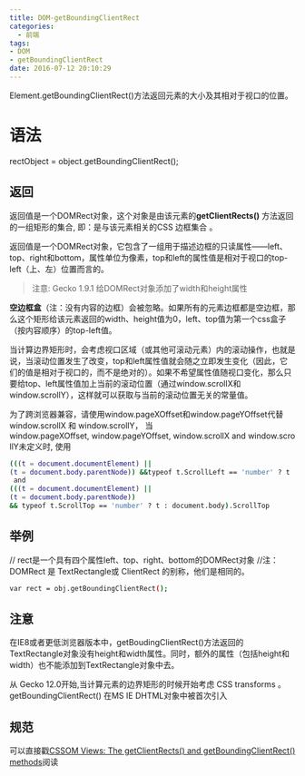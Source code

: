 ```yaml
---
title: DOM-getBoundingClientRect
categories:
  - 前端
tags:
- DOM
- getBoundingClientRect
date: 2016-07-12 20:10:29
---
```

Element.getBoundingClientRect()方法返回元素的大小及其相对于视口的位置。
<!--more-->
# 语法
rectObject = object.getBoundingClientRect();
## 返回
返回值是一个DOMRect对象，这个对象是由该元素的**getClientRects()** 方法返回的一组矩形的集合, 即：是与该元素相关的CSS 边框集合 。


返回值是一个DOMRect对象，它包含了一组用于描述边框的只读属性——left、top、right和bottom，属性单位为像素，top和left的属性值是相对于视口的top-left（上、左）位置而言的。
> 注意: Gecko 1.9.1 给DOMRect对象添加了width和height属性

**空边框盒**（注：没有内容的边框）会被忽略。如果所有的元素边框都是空边框，那么这个矩形给该元素返回的width、height值为0，left、top值为第一个css盒子（按内容顺序）的top-left值。


当计算边界矩形时，会考虑视口区域（或其他可滚动元素）内的滚动操作，也就是说，当滚动位置发生了改变，top和left属性值就会随之立即发生变化（因此，它们的值是相对于视口的，而不是绝对的）。如果不希望属性值随视口变化，那么只要给top、left属性值加上当前的滚动位置（通过window.scrollX和window.scrollY），这样就可以获取与当前的滚动位置无关的常量值。


为了跨浏览器兼容，请使用window.pageXOffset和window.pageYOffset代替window.scrollX 和 window.scrollY，
当window.pageXOffset, window.pageYOffset, window.scrollX and window.scrollY未定义时, 使用 
```bash
(((t = document.documentElement) || 
(t = document.body.parentNode)) &&typeof t.ScrollLeft == 'number' ? t : document.body).ScrollLeft
 and 
(((t = document.documentElement) || 
(t = document.body.parentNode)) 
&& typeof t.ScrollTop == 'number' ? t : document.body).ScrollTop 
```
## 举例
// rect是一个具有四个属性left、top、right、bottom的DOMRect对象
//注：DOMRect 是 TextRectangle或 ClientRect 的别称，他们是相同的。
```bash
var rect = obj.getBoundingClientRect();
```
## 注意
在IE8或者更低浏览器版本中，getBoudingClientRect()方法返回的TextRectangle对象没有height和width属性。同时，额外的属性（包括height和width）也不能添加到TextRectangle对象中去。

从 Gecko 12.0开始,当计算元素的边界矩形的时候开始考虑 CSS transforms 。
getBoundingClientRect() 在MS IE DHTML对象中被首次引入

## 规范
可以直接戳[CSSOM Views: The getClientRects() and getBoundingClientRect() methods](https://www.w3.org/TR/cssom-view-1/#the-getclientrects%28%29-and-getboundingclientrect%28%29-methods)阅读




















